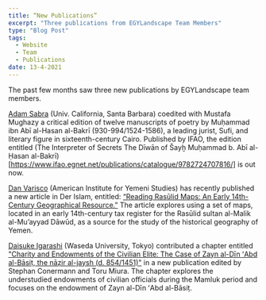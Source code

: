 ```yaml
---
title: “New Publications”
excerpt: "Three publications from EGYLandscape Team Members"
type: "Blog Post"
tags:
  - Website
  - Team
  - Publications
date: 13-4-2021
---
```


The past few months saw three new publications by EGYLandscape team members.

[Adam Sabra](https://www.egylandscape.org/members/AdamSabra/) (Univ. California, Santa Barbara) coedited with Mustafa Mughazy a critical edition of twelve manuscripts of poetry by Muḥammad ibn Abī al-Hasan al-Bakrī (930-994/1524-1586), a leading jurist, Sufi, and literary figure in sixteenth-century Cairo. Published by IFAO, the edition entitled (The Interpreter of Secrets
The Dīwān of Šayḫ Muḥammad b. Abī al-Ḥasan al-Bakrī)[https://www.ifao.egnet.net/publications/catalogue/9782724707816/] is out now. 

[Dan Varisco](https://www.egylandscape.org/members/DanielVarisco/) (American Institute for Yemeni Studies) has recently published a new article in Der Islam, entitled: [“Reading Rasūlid Maps: An Early 14th-Century Geographical Resource.”](https://doi.org/10.1515/islam-2021-0005) The article explores using a set of maps, located in an early 14th-century tax register for the Rasūlid sultan al-Malik al-Mu’ayyad Dāwūd, as a source for the study of the historical geography of Yemen.

[Daisuke Igarashi](https://www.egylandscape.org/members/DaisukeIgarashi/) (Waseda University, Tokyo) contributed a chapter entitled ["Charity and Endowments of the Civilian Elite: The Case of Zayn al-Dīn ʻAbd al-Bāsiṭ, the nāẓir al-jaysh (d. 854/1451)"](https://www.academia.edu/46529847/Charity_and_Endowments_of_the_Civilian_Elite_The_Case_of_Zayn_al_D%C4%ABn_%CA%BBAbd_al_B%C4%81si%E1%B9%AD_the_n%C4%81%E1%BA%93ir_al_jaysh_d_854_1451_) in a new publication edited by Stephan Conermann and Toru Miura. The chapter explores the understudied endowments of civilian officials during the Mamluk period and focuses on the endowment of Zayn al-Dīn ʻAbd al-Bāsiṭ.
